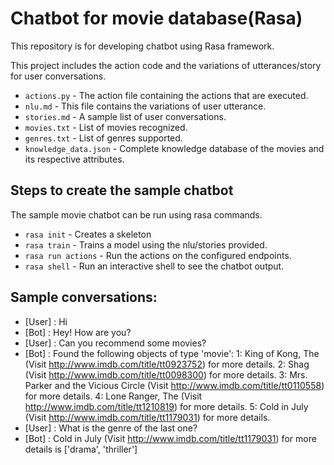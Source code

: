 # Chatbot for movie database(Rasa)

This repository is for developing chatbot using Rasa framework.

This project includes the action code and the variations of utterances/story for user conversations.
- `actions.py` - The action file containing the actions that are executed.
- `nlu.md` - This file contains the variations of user utterance.
- `stories.md` - A sample list of user conversations.
- `movies.txt` - List of movies recognized.
- `genres.txt` - List of genres supported.
- `knowledge_data.json` - Complete knowledge database of the movies and its respective attributes.

## Steps to create the sample chatbot
The sample movie chatbot can be run using rasa commands.
- `rasa init` - Creates a skeleton
- `rasa train` - Trains a model using the nlu/stories provided.
- `rasa run actions` - Run the actions on the configured endpoints.
- `rasa shell` - Run an interactive shell to see the chatbot output.

## Sample conversations:
 * [User] : Hi
 * [Bot] : Hey! How are you?
 * [User] : Can you recommend some movies?
 * [Bot] : Found the following objects of type 'movie':
          1: King of Kong, The (Visit http://www.imdb.com/title/tt0923752) for more details. 
          2: Shag (Visit http://www.imdb.com/title/tt0098300) for more details. 
          3: Mrs. Parker and the Vicious Circle (Visit http://www.imdb.com/title/tt0110558) for more details. 
          4: Lone Ranger, The (Visit http://www.imdb.com/title/tt1210819) for more details. 
          5: Cold in July (Visit http://www.imdb.com/title/tt1179031) for more details. 
 * [User] : What is the genre of the last one?
 * [Bot] : Cold in July (Visit http://www.imdb.com/title/tt1179031) for more details is ['drama', 'thriller']
 